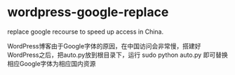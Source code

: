 # wordpress-google-replace

replace google recourse to speed up access in China.

WordPress博客由于Google字体的原因，在中国访问会非常慢，搭建好WordPress之后，把auto.py放到根目录下，运行
	sudo python auto.py
即可替换相应Google字体为相应国内资源
